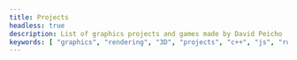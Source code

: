 ```yaml
---
title: Projects
headless: true
description: List of graphics projects and games made by David Peicho
keywords: [ "graphics", "rendering", "3D", "projects", "c++", "js", "rust" ]
---
```

